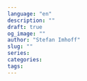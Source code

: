 ```yaml
---
language: "en"
description: ""
draft: true
og_image: ""
author: "Stefan Imhoff"
slug: ""
series:
categories:
tags:
---
```



